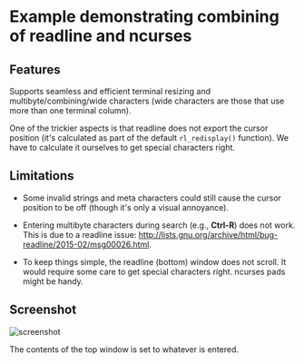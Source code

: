 # Example demonstrating combining of readline and ncurses

## Features

Supports seamless and efficient terminal resizing and multibyte/combining/wide characters (wide characters are those that use more than one terminal column).

One of the trickier aspects is that readline does not export the cursor position (it's calculated as part of the default `rl_redisplay()` function). We have to calculate it ourselves to get special characters right.

## Limitations

* Some invalid strings and meta characters could still cause the cursor position to be off (though it's only a visual annoyance).

* Entering multibyte characters during search (e.g., **Ctrl-R**) does not work. This is due to a readline issue: http://lists.gnu.org/archive/html/bug-readline/2015-02/msg00026.html.
 
* To keep things simple, the readline (bottom) window does not scroll. It would require some care to get special characters right. ncurses pads might be handy.

## Screenshot

![screenshot](https://raw.githubusercontent.com/ulfalizer/readline-and-ncurses/screenshot/screenshot.png)

The contents of the top window is set to whatever is entered.
